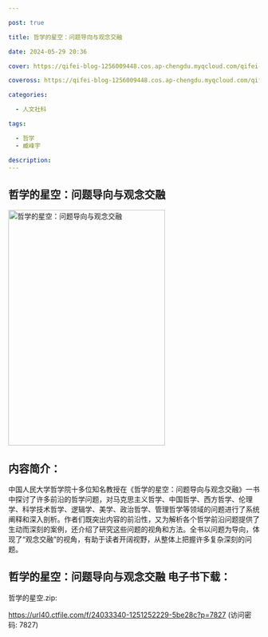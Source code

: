 ```yaml
---

post: true

title: 哲学的星空：问题导向与观念交融

date: 2024-05-29 20:36

cover: https://qifei-blog-1256009448.cos.ap-chengdu.myqcloud.com/qifei-blog/64e2c6e9661c6c8e54865b3d.jpg

coveross: https://qifei-blog-1256009448.cos.ap-chengdu.myqcloud.com/qifei-blog/64e2c6e9661c6c8e54865b3d.jpg

categories:

  - 人文社科

tags:

  - 哲学
  - 臧峰宇

description:
---
```


## 哲学的星空：问题导向与观念交融
<img alt="哲学的星空：问题导向与观念交融 " class="aligncenter loaded" data-was-processed="true" decoding="async" fetchpriority="high" height="471" src="https://qifei-blog-1256009448.cos.ap-chengdu.myqcloud.com/qifei-blog/64e2c6e9661c6c8e54865b3d.jpg " style="cursor: zoom-in;" width="314"/>

## 内容简介：

中国人民大学哲学院十多位知名教授在《哲学的星空：问题导向与观念交融》一书中探讨了许多前沿的哲学问题，对马克思主义哲学、中国哲学、西方哲学、伦理学、科学技术哲学、逻辑学、美学、政治哲学、管理哲学等领域的问题进行了系统阐释和深入剖析。作者们既突出内容的前沿性，又为解析各个哲学前沿问题提供了生动而深刻的案例，还介绍了研究这些问题的视角和方法。全书以问题为导向，体现了“观念交融”的视角，有助于读者开阔视野，从整体上把握许多复杂深刻的问题。

## 哲学的星空：问题导向与观念交融 电子书下载：

哲学的星空.zip: 

https://url40.ctfile.com/f/24033340-1251252229-5be28c?p=7827 (访问密码: 7827)
